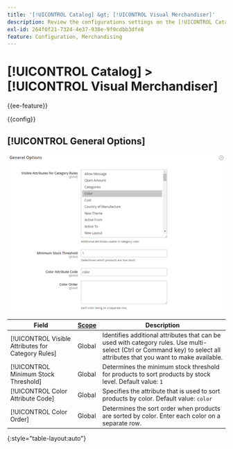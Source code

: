 ```yaml
---
title: '[!UICONTROL Catalog] &gt; [!UICONTROL Visual Merchandiser]'
description: Review the configurations settings on the [!UICONTROL Catalog] &gt; [!UICONTROL Visual Merchandiser] page of the Commerce Admin.
exl-id: 264f0f21-7324-4e37-938e-9f0cdbb3dfe8
feature: Configuration, Merchandising
---
```

# [!UICONTROL Catalog] > [!UICONTROL Visual Merchandiser]

{{ee-feature}}

{{config}}

## [!UICONTROL General Options]

![General Options](./assets/catalog-visual-merchandiser-general-options.png)<!-- zoom -->

<!-- [General Options](https://docs.magento.com/user-guide/marketing/visual-merchandiser-configuration.html) -->

|Field|[Scope](../../getting-started/websites-stores-views.md#scope-settings)|Description|
|--- |--- |--- |
|[!UICONTROL Visible Attributes for Category Rules]|Global|Identifies additional attributes that can be used with category rules. Use multi-select (Ctrl or Command key) to select all attributes that you want to make available.|
|[!UICONTROL Minimum Stock Threshold]|Global|Determines the minimum stock threshold for products to sort products by stock level. Default value: `1`|
|[!UICONTROL Color Attribute Code]|Global|Specifies the attribute that is used to sort products by color. Default value: `color`|
|[!UICONTROL Color Order]|Global|Determines the sort order when products are sorted by color. Enter each color on a separate row.|

{:style="table-layout:auto"}
